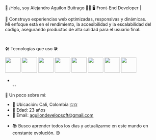 👋 ¡Hola, soy Alejandro Aguilon Buitrago 👷‍♂️
🖥️ Front-End Developer |

🚀 Construyo experiencias web optimizadas, responsivas y dinámicas.  
Mi enfoque está en el rendimiento, la accesibilidad y la escalabilidad del código, asegurando productos de alta calidad para el usuario final.

<br>

🛠️ Tecnologías que uso 🛠️ <br>
<p align="left">
  <!-- HTML -->
  <img src="https://cdn-icons-png.flaticon.com/128/5968/5968267.png" width="50px">
  <!-- CSS -->
  <img src="https://cdn-icons-png.flaticon.com/128/5968/5968242.png" width="50px">
  <!-- JavaScript -->
  <img src="https://cdn-icons-png.flaticon.com/128/5968/5968292.png" width="50px">
  <!-- Tailwind CSS -->
  <img src="https://cdn.jsdelivr.net/gh/devicons/devicon/icons/tailwindcss/tailwindcss-plain.svg" width="50px">
  <!-- Figma -->
  <img src="https://cdn-icons-png.flaticon.com/128/5968/5968705.png" width="50px">
  <!-- SQL -->
  <img src="https://cdn-icons-png.flaticon.com/128/4248/4248443.png" width="50px">
  <!-- Bootstrap -->
  <img src="https://cdn.jsdelivr.net/gh/devicons/devicon/icons/bootstrap/bootstrap-original.svg" width="50px">
  <!-- Laravel -->
  <img src="https://cdn.jsdelivr.net/gh/devicons/devicon/icons/laravel/laravel-plain.svg" width="50px">
</p>


-   <br>--

🔎 Un poco sobre mí:
- 📍 Ubicación: Cali, Colombia 🇨🇴     <br>
- 🎂 Edad: 23 años     <br>
- 📧 Email: [aguilondevelopsoft@gmail.com](mailto:aguilondevelopsoft@gmail.com)   <br><br>
- 📚 Busco aprender todos los días y actualizarme en este mundo en constante evolución. 😊
